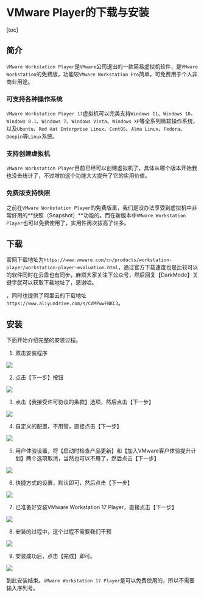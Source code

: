 # VMware Player的下载与安装

[toc]

## 简介

`VMware Workstation Player`是`VMware`公司退出的一款简易虚拟机软件，是`VMware Workstation`的免费版，功能较`VMware Workstation Pro`简单，可免费用于个人非商业用途。

### 可支持各种操作系统

`VMware Workstation Player 17`虚拟机可以完美支持`Windows 11`、`Windows 10`、`Windows 8.1`、`Windows 7`、`Windows Vista`、`Windows XP`等全系列微软操作系统，以及`Ubuntu`、`Red Hat Enterprise Linux`、`CentOS`、`Alma Linux`、`Fedora`、`Deepin`等`Linux`系统。

### 支持创建虚拟机

`VMware Workstation Player`目前已经可以创建虚拟机了，具体从哪个版本开始我也没去统计了，不过增加这个功能大大提升了它的实用价值。

### 免费版支持快照

之前在`VMware Workstation Player`的免费版里，我们是没办法享受到虚拟机中非常好用的**快照（Snapshot）**功能的。而在新版本中`VMware Workstation Player`也可以免费使用了，实用性再次拔高了许多。

## 下载

官网下载地址为`https://www.vmware.com/cn/products/workstation-player/workstation-player-evaluation.html`，通过官方下载速度也是比较可以的软件同时在云盘也有同步，麻烦大家关注下公众号，然后回复【DarkMode】关键字就可以获取下载地址了，感谢哈。

，同时也提供了阿里云的下载地址`https://www.aliyundrive.com/s/CdMPwwFNKC3`。

## 安装

下面开始介绍完整的安装过程。

1. 双击安装程序

  ![](./images/02-vmware-workstation-player-install-start.png)

2. 点击【下一步】按钮

  ![](./images/02-vmware-workstation-player-install.png)

3. 点击【我接受许可协议的条款】选项，然后点击【下一步】

  ![](./images/02-vmware-workstation-player-user-license-accept.png)

4. 自定义的配置，不用管，直接点击【下一步】

  ![](./images/02-vmware-workstation-player-install-custom.png)

5. 用户体验设置，将【启动时检查产品更新】和【加入VMware客户体验提升计划】两个选项取消，当然也可以不用了，然后点击【下一步】

  ![](./images/02-vmware-workstation-player-user-experience.png)

6. 快捷方式的设置，默认即可，然后点击【下一步】

  ![](./images/02-vmware-workstation-player-install-shortcut.png)

7. 已准备好安装VMware Workstation 17 Player，直接点击【下一步】

  ![](./images/02-vmware-workstation-player-install-prepare-ok.png)

8. 安装的过程中，这个过程不需要我们干预

  ![](./images/02-vmware-workstation-player-install-process.png)

9. 安装成功后，点击【完成】即可。

  ![](./images/02-vmware-workstation-player-install-finish.png)

到此安装结束。`VMware Workstation 17 Player`是可以免费使用的，所以不需要输入序列号。
